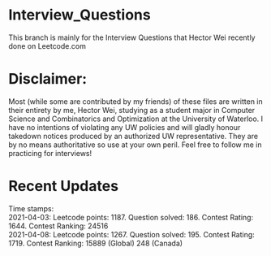 # Interview_Questions
This branch is mainly for the Interview Questions that Hector Wei recently done on Leetcode.com

# Disclaimer: 
Most (while some are contributed by my friends) of these files are written in their entirety by me, Hector Wei, studying as a student major in Computer Science and Combinatorics and Optimization at the University of Waterloo. I have no intentions of violating any UW policies and will gladly honour takedown notices produced by an authorized UW representative. They are by no means authoritative so use at your own peril. Feel free to follow me in practicing for interviews!

# Recent Updates
Time stamps:  
2021-04-03: Leetcode points: 1187. Question solved: 186. Contest Rating: 1644. Contest Ranking: 24516  
2021-04-08: Leetcode points: 1267. Question solved: 195. Contest Rating: 1719. Contest Ranking: 15889 (Global) 248 (Canada) 
